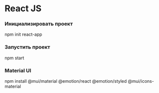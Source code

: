 # React JS

### Инициализировать проект
npm init react-app <project-name>

### Запустить проект
npm start

### Material UI
npm install @mui/material @emotion/react @emotion/styled @mui/icons-material